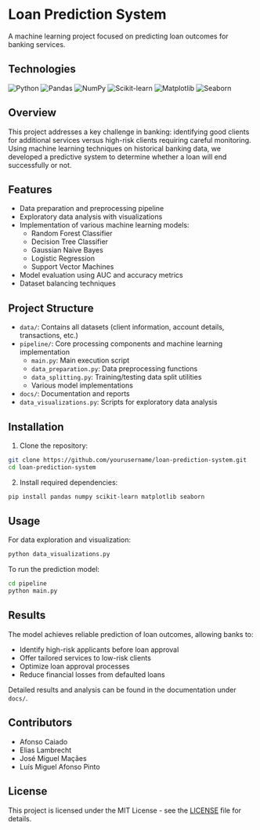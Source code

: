 # Loan Prediction System

A machine learning project focused on predicting loan outcomes for banking services.

## Technologies

![Python](https://img.shields.io/badge/Python-3776AB?style=for-the-badge&logo=python&logoColor=white)
![Pandas](https://img.shields.io/badge/Pandas-150458?style=for-the-badge&logo=pandas&logoColor=white)
![NumPy](https://img.shields.io/badge/NumPy-013243?style=for-the-badge&logo=numpy&logoColor=white)
![Scikit-learn](https://img.shields.io/badge/ScikitLearn-F7931E?style=for-the-badge&logo=scikit-learn&logoColor=white)
![Matplotlib](https://img.shields.io/badge/Matplotlib-3776AB?style=for-the-badge&logo=python&logoColor=white)
![Seaborn](https://img.shields.io/badge/Seaborn-3776AB?style=for-the-badge&logo=python&logoColor=white)

## Overview

This project addresses a key challenge in banking: identifying good clients for additional services versus high-risk clients requiring careful monitoring. Using machine learning techniques on historical banking data, we developed a predictive system to determine whether a loan will end successfully or not.

## Features

- Data preparation and preprocessing pipeline
- Exploratory data analysis with visualizations
- Implementation of various machine learning models:
  - Random Forest Classifier
  - Decision Tree Classifier
  - Gaussian Naive Bayes
  - Logistic Regression
  - Support Vector Machines
- Model evaluation using AUC and accuracy metrics
- Dataset balancing techniques

## Project Structure

- `data/`: Contains all datasets (client information, account details, transactions, etc.)
- `pipeline/`: Core processing components and machine learning implementation
  - `main.py`: Main execution script
  - `data_preparation.py`: Data preprocessing functions
  - `data_splitting.py`: Training/testing data split utilities
  - Various model implementations
- `docs/`: Documentation and reports
- `data_visualizations.py`: Scripts for exploratory data analysis

## Installation

1. Clone the repository:
```bash
git clone https://github.com/yourusername/loan-prediction-system.git
cd loan-prediction-system
```

2. Install required dependencies:
```bash
pip install pandas numpy scikit-learn matplotlib seaborn
```

## Usage

For data exploration and visualization:
```bash
python data_visualizations.py
```

To run the prediction model:
```bash
cd pipeline
python main.py
```

## Results

The model achieves reliable prediction of loan outcomes, allowing banks to:
- Identify high-risk applicants before loan approval
- Offer tailored services to low-risk clients
- Optimize loan approval processes
- Reduce financial losses from defaulted loans

Detailed results and analysis can be found in the documentation under `docs/`.

## Contributors

- Afonso Caiado
- Elias Lambrecht
- José Miguel Maçães
- Luís Miguel Afonso Pinto

## License

This project is licensed under the MIT License - see the [LICENSE](LICENSE) file for details.